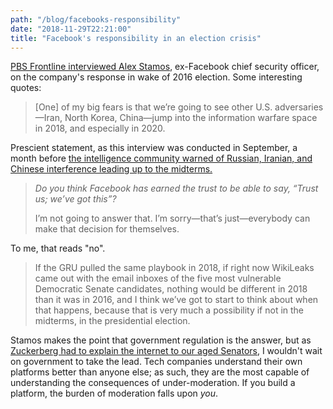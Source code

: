 ```yaml
---
path: "/blog/facebooks-responsibility"
date: "2018-11-29T22:21:00"
title: "Facebook's responsibility in an election crisis"
---
```


[PBS Frontline interviewed Alex Stamos](https://www.pbs.org/wgbh/frontline/interview/alex-stamos/), ex-Facebook chief security officer, on the company's response in wake of 2016 election. Some interesting quotes:

> [One] of my big fears is that we’re going to see other U.S. adversaries—Iran, North Korea, China—jump into the information warfare space in 2018, and especially in 2020.

Prescient statement, as this interview was conducted in September, a month before [the intelligence community warned of Russian, Iranian, and Chinese interference leading up to the midterms.](https://thehill.com/policy/national-security/412292-us-warns-of-ongoing-election-interference-by-russia-china-iran)

> *Do you think Facebook has earned the trust to be able to say, “Trust us; we’ve got this”?*
>
> I’m not going to answer that. I’m sorry—that’s just—everybody can make that decision for themselves.

To me, that reads "no".

> If the GRU pulled the same playbook in 2018, if right now WikiLeaks came out with the email inboxes of the five most vulnerable Democratic Senate candidates, nothing would be different in 2018 than it was in 2016, and I think we’ve got to start to think about when that happens, because that is very much a possibility if not in the midterms, in the presidential election.

Stamos makes the point that government regulation is the answer, but as [Zuckerberg had to explain the internet to our aged Senators](https://mashable.com/2018/04/10/mr-zuckerberg-meme-senate-hearing-facebook/), I wouldn't wait on government to take the lead. Tech companies understand their own platforms better than anyone else; as such, they are the most capable of understanding the consequences of under-moderation. If you build a platform, the burden of moderation falls upon *you*.
